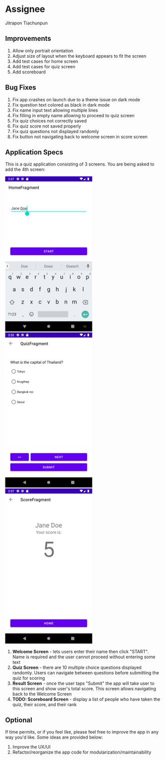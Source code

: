# Assignee

Jitrapon Tiachunpun

## Improvements

1. Allow only portrait orientation
2. Adjust size of layout when the keyboard appears to fit the screen
3. Add test cases for home screen
4. Add test cases for quiz screen
5. Add scoreboard

## Bug Fixes

1. Fix app crashes on launch due to a theme issue on dark mode
2. Fix question text colored as black in dark mode
3. Fix name input text allowing multiple lines
4. Fix filling in empty name allowing to proceed to quiz screen
5. Fix quiz choices not correctly saved
6. Fix quiz score not saved properly
7. Fix quiz questions not displayed randomly
8. Fix button not navigating back to welcome screen in score screen

## Application Specs

This is a quiz application consisting of 3 screens. You are being asked to add the 4th screen:

<img src="./screenshot/screenshot_welcome_screen.png" width="280"><img src="./screenshot/screenshot_quiz_screen.png" width="280"><img src="./screenshot/screenshot_result_screen.png" width="280">

1. **Welcome Screen** - lets users enter their name then click "START". Name
   is required and the user cannot proceed without entering some text
2. **Quiz Screen** - there are 10 multiple choice questions displayed randomly.
   Users can navigate between questions before submitting the quiz for scoring
3. **Result Screen** - once the user taps "Submit" the app will take user to this
   screen and show user's total score. This screen allows navigating back to the
   Welcome Screen
4. **TODO: Scoreboard Screen** - display a list of people who have taken the quiz, their score, and
   their rank

## Optional

If time permits, or if you feel like, please feel free to improve the app in any way you'd like. Some
ideas are provided below:

1. Improve the UX/UI
1. Refactor/reorganize the app code for modularization/maintainability
